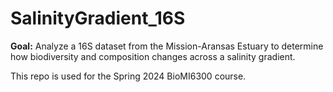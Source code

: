 # SalinityGradient_16S

**Goal:** Analyze a 16S dataset from the Mission-Aransas Estuary to determine how biodiversity and composition changes across a salinity gradient.

This repo is used for the Spring 2024 BioMI6300 course.
